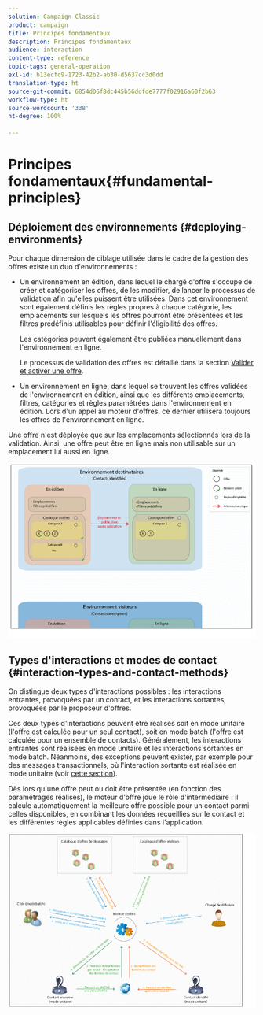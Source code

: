 ```yaml
---
solution: Campaign Classic
product: campaign
title: Principes fondamentaux
description: Principes fondamentaux
audience: interaction
content-type: reference
topic-tags: general-operation
exl-id: b13ecfc9-1723-42b2-ab30-d5637cc3d0dd
translation-type: ht
source-git-commit: 6854d06f8dc445b56ddfde7777f02916a60f2b63
workflow-type: ht
source-wordcount: '338'
ht-degree: 100%

---
```


# Principes fondamentaux{#fundamental-principles}

## Déploiement des environnements {#deploying-environments}

Pour chaque dimension de ciblage utilisée dans le cadre de la gestion des offres existe un duo d&#39;environnements :

* Un environnement en édition, dans lequel le chargé d&#39;offre s&#39;occupe de créer et catégoriser les offres, de les modifier, de lancer le processus de validation afin qu&#39;elles puissent être utilisées. Dans cet environnement sont également définis les règles propres à chaque catégorie, les emplacements sur lesquels les offres pourront être présentées et les filtres prédéfinis utilisables pour définir l&#39;éligibilité des offres.

   Les catégories peuvent également être publiées manuellement dans l&#39;environnement en ligne.

   Le processus de validation des offres est détaillé dans la section [Valider et activer une offre](../../interaction/using/approving-and-activating-an-offer.md).

* Un environnement en ligne, dans lequel se trouvent les offres validées de l&#39;environnement en édition, ainsi que les différents emplacements, filtres, catégories et règles paramétrées dans l&#39;environnement en édition. Lors d&#39;un appel au moteur d&#39;offres, ce dernier utilisera toujours les offres de l&#39;environnement en ligne.

Une offre n&#39;est déployée que sur les emplacements sélectionnés lors de la validation. Ainsi, une offre peut être en ligne mais non utilisable sur un emplacement lui aussi en ligne.

![](assets/architecture_interaction1.png)

## Types d&#39;interactions et modes de contact {#interaction-types-and-contact-methods}

On distingue deux types d&#39;interactions possibles : les interactions entrantes, provoquées par un contact, et les interactions sortantes, provoquées par le proposeur d&#39;offres.

Ces deux types d&#39;interactions peuvent être réalisés soit en mode unitaire (l&#39;offre est calculée pour un seul contact), soit en mode batch (l&#39;offre est calculée pour un ensemble de contacts). Généralement, les interactions entrantes sont réalisées en mode unitaire et les interactions sortantes en mode batch. Néanmoins, des exceptions peuvent exister, par exemple pour des messages transactionnels, où l&#39;interaction sortante est réalisée en mode unitaire (voir [cette section](../../message-center/using/about-transactional-messaging.md)).

Dès lors qu&#39;une offre peut ou doit être présentée (en fonction des paramétrages réalisés), le moteur d&#39;offre joue le rôle d&#39;intermédiaire : il calcule automatiquement la meilleure offre possible pour un contact parmi celles disponibles, en combinant les données recueillies sur le contact et les différentes règles applicables définies dans l&#39;application.

![](assets/architecture_interaction2.png)

